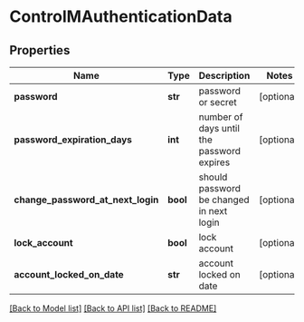# ControlMAuthenticationData

## Properties
Name | Type | Description | Notes
------------ | ------------- | ------------- | -------------
**password** | **str** | password or secret | [optional] 
**password_expiration_days** | **int** | number of days until the password expires | [optional] 
**change_password_at_next_login** | **bool** | should password be changed in next login | [optional] 
**lock_account** | **bool** | lock account | [optional] 
**account_locked_on_date** | **str** | account locked on date | [optional] 

[[Back to Model list]](../README.md#documentation-for-models) [[Back to API list]](../README.md#documentation-for-api-endpoints) [[Back to README]](../README.md)


